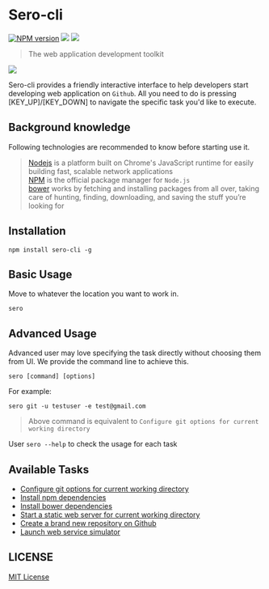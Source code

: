 Sero-cli
=========

[![NPM version][npm-image]][npm-url]
![][david-url]
![][travis-url]

> The web application development toolkit


![](https://raw.githubusercontent.com/leftstick/Sero-cli/master/docs/img/example.png)

Sero-cli provides a friendly interactive interface to help developers start developing web application on `Github`. All you need to do is pressing [KEY_UP]/[KEY_DOWN] to navigate the specific task you'd like to execute.

## Background knowledge ##
Following technologies are recommended to know before starting use it.

> [Nodejs](http://www.nodejs.org/) is a platform built on Chrome's JavaScript runtime for easily building fast, scalable network applications<br/>
> [NPM](http://www.npmjs.org/) is the official package manager for `Node.js`<br/> 
> [bower](http://bower.io/) works by fetching and installing packages from all over, taking care of hunting, finding, downloading, and saving the stuff you’re looking for<br/>

## Installation ##

```shell
npm install sero-cli -g
```

## Basic Usage ##

Move to whatever the location you want to work in. 

```shell
sero
```

## Advanced Usage ##

Advanced user may love specifying the task directly without choosing them from UI. We provide the command line to achieve this.


```shell
sero [command] [options]
```

For example:

```shell
sero git -u testuser -e test@gmail.com
```

> Above command is equivalent to `Configure git options for current working directory`

User `sero --help` to check the usage for each task

## Available Tasks ##

- [Configure git options for current working directory](./docs/task_gitconf.md)
- [Install npm dependencies](./docs/task_installnpm.md)
- [Install bower dependencies](./docs/task_installbower.md)
- [Start a static web server for current working directory](./docs/task_startwebserver.md)
- [Create a brand new repository on Github](./docs/task_createrepo.md)
- [Launch web service simulator](./docs/task_startwebservicesimulator.md)

## LICENSE ##

[MIT License](http://en.wikipedia.org/wiki/MIT_License)

[npm-url]: https://npmjs.org/package/sero-cli
[npm-image]: https://badge.fury.io/js/sero-cli.png
[david-url]:https://david-dm.org/leftstick/sero-cli.png
[travis-url]:https://api.travis-ci.org/leftstick/sero-cli.svg?branch=master